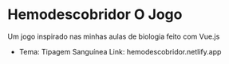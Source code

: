 # Hemodescobridor O Jogo

Um jogo inspirado nas minhas aulas de biologia feito com Vue.js

  - Tema: Tipagem Sanguínea
Link: hemodescobridor.netlify.app 
